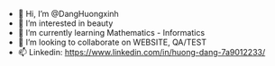 - 👋 Hi, I’m @DangHuongxinh
- 👀 I’m interested in beauty
- 🌱 I’m currently learning Mathematics - Informatics
- 💞️ I’m looking to collaborate on WEBSITE, QA/TEST
- 📫 Linkedin: https://www.linkedin.com/in/huong-dang-7a9012233/

<!---
DangHuongxinh/DangHuongxinh is a ✨ special ✨ repository because its `README.md` (this file) appears on your GitHub profile.
You can click the Preview link to take a look at your changes.
--->
